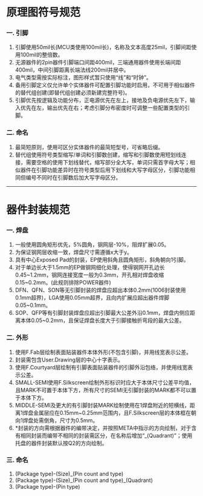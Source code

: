 # 原理图符号规范
### 一. 引脚
1. 引脚使用50mil长(MCU类使用100mil长)，名称及文本高度25mil，引脚间距使用100mil的整倍数。
2. 无源器件的2pin器件引脚端口间距400mil，三端通用器件使用长端间距400mil，中间引脚距离长端法线200mil并居中。
3. 电气类型需按实际标注，图形样式暂只使用“线”和“时钟”。
4. 备用引脚定义仅允许单个实体器件可配置引脚功能时启用，不可用于相似器件的替代组创建(即替代组创建必须新建完整符号)。
5. 引脚优先按逻辑及功能分布，正电源优先在左上，接地及负电源优先左下，输入优先在左，输出优先在右；考虑引脚分布密度时可调整一些配置类型的引脚。
### 二. 命名
1. 最简短原则，使用可区分实体器件的最简短型号，可省略后缀。
2. 替代组使用符号类型缩写/单词和引脚数创建，缩写和引脚数使用短划线连接，需要空格的使用下划线替代，缩写部分全大写，单词只需首字母大写；相似器件在引脚功能差异时在符号类型后用下划线和大写字母区分，引脚功能相同但编号不同时在引脚数后加大写字母区分。

***

# 器件封装规范
### 一. 焊盘
1. 一般使用圆角矩形优先，5%圆角，钢网层-10%，阻焊扩展0.05。
2. 为保证钢网层收缩一致，焊盘尺寸需遵循x大于y。
3. 具有中心Exposed Pad的封装，EP使用斜角且圆角矩形，斜角朝向1引脚。
4. 对于单边长大于1.5mm的EP做钢网细化处理，使得钢网开孔边长0.45\~1.2mm，钢网连接宽度一般为0.3mm，开孔相对焊盘收缩0.15\~0.2mm。(此规则排除POWER器件)
5. DFN、QFN、SON等无引脚封装的焊盘应超出本体0.2mm(1006封装使用0.1mm超界)，LGA使用0.05mm超界，且向内扩展应超出器件焊脚0.05\~0.1mm。
6. SOP、QFP等有引脚封装焊盘应超出引脚最大公差外沿0.1mm，焊盘内侧应距离本体0.05\~0.2mm，且保证焊盘长度大于引脚接触折弯段的最大公差。
### 二. 外形
1. 使用F.Fab层绘制表面贴装器件本体外形(不包含引脚)，并用线宽表示公差。
2. 封装需包含User.Drawing层的中心十字表示。
3. 使用F.Courtyard层绘制有引脚表面贴装器件的引脚外沿包络，并使用线宽表示公差。
4. SMALL-SEMI使用F.Silkscreen绘制外形标识时应大于本体尺寸公差平均值，且MARK不可置于本体下方，所有尺寸的SEMI无引脚封装的MARK都不可以置于本体下方。
5. MIDDLE-SEMI及更大的有引脚封装MARK绘制使用在1焊盘附近的短横线，距离1焊盘金属层应在0.15mm<span>~</span>0.25mm范围内，且F.Silkscreen层的本体框在朝向1焊盘处需倒角，尺寸为0.5mm。
6. \*封装的方向需根据器件的编带决定，并按照META中指示的方向绘制，对于含有相同封装而编带不相同的封装需区分，在名称后增加“\_(Quadrant)”；使用托盘的器件封装默认按Q2的方向绘制。
### 三. 命名
1. (Package type)-(Size)\_(Pin count and type)
2. (Package type)-(Size)\_(Pin count and type)\_(Quadrant)
3. (Package type)-(Pin type)

